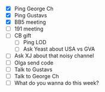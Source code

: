 - [x] Ping George Ch
- [x] Ping Gustavs
- [x] BB5 meeting
- [ ] 191 meeting
- [ ] CB gift
  - [ ] Ping LOD
  - [ ] Ask Yeast about USA vs GVA
- [ ] Ask XJ about that noisy channel
- [ ] Olga send code
- [ ] Talk to Gustavs
- [ ] Talk to George Ch
- [ ] What do you wanna do this week?
